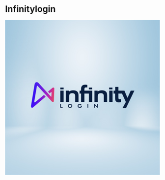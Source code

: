 # Infinitylogin

![alt text](https://raw.githubusercontent.com/Infinity-Corporation/.github/main/il-logo-text-black.png)

